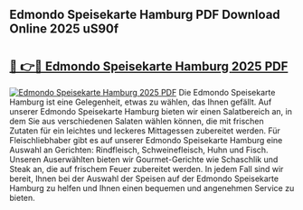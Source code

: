 ## Edmondo Speisekarte Hamburg PDF Download Online 2025 uS90f

# <h2><a href="http://gc8oo11.nevu.top/?p=Edmondo+Speisekarte+Hamburg">🔗 👉🔴 Edmondo Speisekarte Hamburg 2025 PDF</a></h2>

[![Edmondo Speisekarte Hamburg 2025 PDF](https://i.imgur.com/dBaPXMq.png)](http://gc8oo11.nevu.top/?p=Edmondo+Speisekarte+Hamburg)
Die Edmondo Speisekarte Hamburg ist eine Gelegenheit, etwas zu wählen, das Ihnen gefällt. Auf unserer Edmondo Speisekarte Hamburg bieten wir einen Salatbereich an, in dem Sie aus verschiedenen Salaten wählen können, die mit frischen Zutaten für ein leichtes und leckeres Mittagessen zubereitet werden. Für Fleischliebhaber gibt es auf unserer Edmondo Speisekarte Hamburg eine Auswahl an Gerichten: Rindfleisch, Schweinefleisch, Huhn und Fisch. Unseren Auserwählten bieten wir Gourmet-Gerichte wie Schaschlik und Steak an, die auf frischem Feuer zubereitet werden. In jedem Fall sind wir bereit, Ihnen bei der Auswahl der Speisen auf der Edmondo Speisekarte Hamburg zu helfen und Ihnen einen bequemen und angenehmen Service zu bieten.
